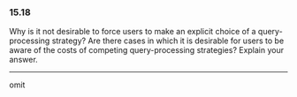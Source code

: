 ### 15.18

Why is it not desirable to force users to make an explicit choice of a query-
processing strategy? Are there cases in which it is desirable for users to be aware
of the costs of competing query-processing strategies? Explain your answer.

--- 

omit